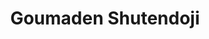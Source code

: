 --- 
title: "Goumaden Shutendoji"
publishdate: "2019-9-8T16:48:46+02:00"
src: "https://365manga.net/manga/goumaden-shutendoji"
image: "https://data.365manga.net/images/thumbnails/1950-goumaden-shutendoji.jpg"
description: "Demon summoner - what is this? And why?... These are the main questions Touya Douji is trying to answer. Just where should he be looking for them? Maybe, inside himself?"
---
